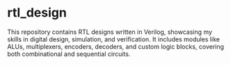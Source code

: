 # rtl_design
This repository contains RTL designs written in Verilog, showcasing my skills in digital design, simulation, and verification. It includes modules like ALUs, multiplexers, encoders, decoders, and custom logic blocks, covering both combinational and sequential circuits.
